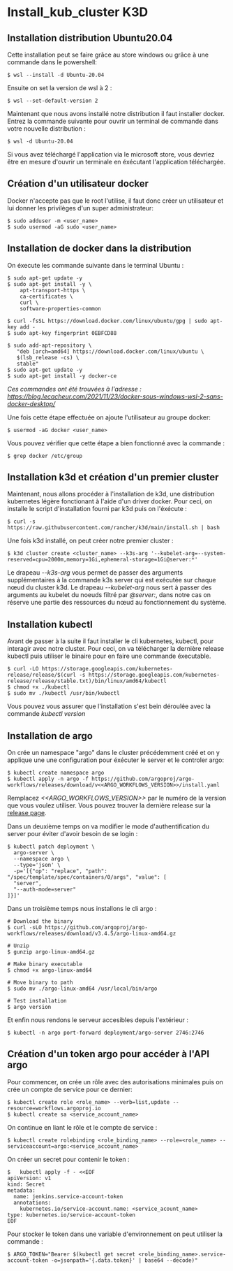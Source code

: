 # Install_kub_cluster K3D

## Installation distribution Ubuntu20.04

Cette installation peut se faire grâce au store windows ou grâce à une commande dans le powershell:

```
$ wsl --install -d Ubuntu-20.04
```

Ensuite on set la version de wsl à 2 : 

```
$ wsl --set-default-version 2
```

Maintenant que nous avons installé notre distribution il faut installer docker. Entrez la commande suivante pour ouvrir un terminal de commande dans votre nouvelle distribution :

```
$ wsl -d Ubuntu-20.04
```

Si vous avez téléchargé l'application via le microsoft store, vous devriez être en mesure d'ouvrir un terminale en éxécutant l'application téléchargée.


## Création d'un utilisateur docker
Docker n'accepte pas que le root l'utilise, il faut donc créer un utilisateur et lui donner les privilèges d'un super administrateur:

```
$ sudo adduser -m <user_name>
$ sudo usermod -aG sudo <user_name>
```

## Installation de docker dans la distribution

On éxecute les commande suivante dans le terminal Ubuntu :

```
$ sudo apt-get update -y
$ sudo apt-get install -y \
    apt-transport-https \
    ca-certificates \
    curl \
    software-properties-common
 
$ curl -fsSL https://download.docker.com/linux/ubuntu/gpg | sudo apt-key add -
$ sudo apt-key fingerprint 0EBFCD88
 
$ sudo add-apt-repository \
   "deb [arch=amd64] https://download.docker.com/linux/ubuntu \
   $(lsb_release -cs) \
   stable"
$ sudo apt-get update -y
$ sudo apt-get install -y docker-ce
```
*Ces commandes ont été trouvées à l'adresse : https://blog.lecacheur.com/2021/11/23/docker-sous-windows-wsl-2-sans-docker-desktop/*

Une fois cette étape effectuée on ajoute l'utilisateur au groupe docker:

```
$ usermod -aG docker <user_name>
```

Vous pouvez vérifier que cette étape a bien fonctionné avec la commande :

```
$ grep docker /etc/group
```
## Installation k3d et création d'un premier cluster
Maintenant, nous allons procéder à l'installation de k3d, une distribution kubernetes légère fonctionant à l'aide d'un driver docker. Pour ceci, on installe le script d'installation fourni par k3d puis on l'éxécute :

```
$ curl -s https://raw.githubusercontent.com/rancher/k3d/main/install.sh | bash
```

Une fois k3d installé, on peut créer notre premier cluster : 

```
$ k3d cluster create <cluster_name> --k3s-arg '--kubelet-arg=--system-reserved=cpu=2000m,memory=1Gi,ephemeral-storage=1Gi@server:*'
```

Le drapeau *--k3s-arg* vous permet de passer des arguments supplémentaires à la commande k3s server qui est exécutée sur chaque nœud du cluster k3d. Le drapeau *--kubelet-arg* nous sert à passer des arguments au  kubelet du noeuds filtré par *@server:*, dans notre cas on réserve une partie des ressources du nœud au fonctionnement du système.

## Installation kubectl
Avant de passer à la suite il faut installer le cli kubernetes, kubectl, pour interagir avec notre cluster. Pour ceci, on va télécharger la dernière release kubectl puis utiliser le binaire pour en faire une commande éxecutable.

```
$ curl -LO https://storage.googleapis.com/kubernetes-release/release/$(curl -s https://storage.googleapis.com/kubernetes-release/release/stable.txt)/bin/linux/amd64/kubectl
$ chmod +x ./kubectl
$ sudo mv ./kubectl /usr/bin/kubectl
```

Vous pouvez vous assurer que l'installation s'est bein déroulée avec la commande *kubectl version*

## Installation de argo
On crée un namespace "argo" dans le cluster précédemment créé et on y applique une une configuration pour éxécuter le server et le controler argo:

```
$ kubectl create namespace argo
$ kubectl apply -n argo -f https://github.com/argoproj/argo-workflows/releases/download/v<<ARGO_WORKFLOWS_VERSION>>/install.yaml
```

Remplacez *<<ARGO_WORKFLOWS_VERSION>>* par le numéro de la version que vous voulez utiliser. Vous pouvez trouver la dernière release sur la [release page](https://github.com/argoproj/argo-workflows/releases/latest). 

Dans un deuxième temps on va modifier le mode d'authentification du server pour éviter d'avoir besoin de se login :

```
$ kubectl patch deployment \
  argo-server \
  --namespace argo \
  --type='json' \
  -p='[{"op": "replace", "path": "/spec/template/spec/containers/0/args", "value": [
  "server",
  "--auth-mode=server"
]}]'
```

Dans un troisième temps nous installons le cli argo :

```
# Download the binary
$ curl -sLO https://github.com/argoproj/argo-workflows/releases/download/v3.4.5/argo-linux-amd64.gz

# Unzip
$ gunzip argo-linux-amd64.gz

# Make binary executable
$ chmod +x argo-linux-amd64

# Move binary to path
$ sudo mv ./argo-linux-amd64 /usr/local/bin/argo

# Test installation
$ argo version
```

Et enfin nous rendons le serveur accesibles depuis l'extérieur : 

```
$ kubectl -n argo port-forward deployment/argo-server 2746:2746
```

## Création d'un token argo pour accéder à l'API argo

Pour commencer, on crée un rôle avec des autorisations minimales puis on crée un compte de service pour ce dernier:

```
$ kubectl create role <role_name> --verb=list,update --resource=workflows.argoproj.io 
$ kubectl create sa <service_account_name>
```

On continue en liant le rôle et le compte de service :

```
$ kubectl create rolebinding <role_binding_name> --role=<role_name> --serviceaccount=argo:<service_account_name>
```

On créer un secret pour contenir le token :

```
$   kubectl apply -f - <<EOF
apiVersion: v1
kind: Secret
metadata:
  name: jenkins.service-account-token
  annotations:
    kubernetes.io/service-account.name: <service_acount_name>
type: kubernetes.io/service-account-token
EOF
```

Pour stocker le token dans une variable d'environnement on peut utiliser la commande :

```
$ ARGO_TOKEN="Bearer $(kubectl get secret <role_binding_name>.service-account-token -o=jsonpath='{.data.token}' | base64 --decode)"
```
